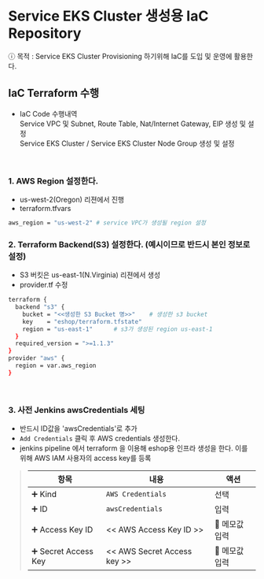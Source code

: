 # Service EKS Cluster 생성용 IaC Repository

ⓘ 목적 : Service EKS Cluster Provisioning 하기위해 IaC를 도입 및 운영에 활용한다.

## IaC Terraform 수행
 - IaC Code 수행내역    
   Service VPC 및 Subnet, Route Table, Nat/Internet Gateway, EIP 생성 및 설정    
   Service EKS Cluster / Service EKS Cluster Node Group 생성 및 설정    
      
<br>

### 1. AWS Region 설정한다.

- us-west-2(Oregon) 리젼에서 진행
- terraform.tfvars

```bash
aws_region = "us-west-2" # service VPC가 생성될 region 설정        
```


### 2. Terraform Backend(S3) 설정한다. (예시이므로 반드시 본인 정보로 설정)

- S3 버킷은 us-east-1(N.Virginia) 리젼에서 생성
- provider.tf 수정

```bash
terraform {
  backend "s3" {
    bucket = "<<생성한 S3 Bucket 명>>"    # 생성한 s3 bucket
    key    = "eshop/terraform.tfstate"
    region = "us-east-1"      # s3가 생성된 region us-east-1
  }
  required_version = ">=1.1.3"
}
provider "aws" {
  region = var.aws_region
}
```

<br>

### 3. 사전 Jenkins awsCredentials 세팅

- 반드시 ID값을 'awsCredentials'로 추가
- `Add Credentials` 클릭 후 AWS credentials 생성한다.
- jenkins pipeline 에서 terraform 을 이용해 eshop용 인프라 생성을 한다. 이를 위해 AWS IAM 사용자의 access key를 등록

> |항목|내용|액션|
> |---|---|---|
> |➕ Kind | `AWS Credentials` | 선택|
> |➕ ID |  `awsCredentials` | 입력|
> |➕ Access Key ID |  << AWS Access Key ID >> | 📌 메모값 입력|
> |➕ Secret Access Key  | << AWS Secret Access key >> | 📌 메모값 입력|

<br>
<br>